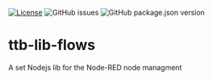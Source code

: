 [![License](https://img.shields.io/badge/license-WTFPL-blue.svg)](http://www.wtfpl.net/)
![GitHub issues](https://img.shields.io/github/issues-raw/thethingbox/ttb-lib-flows.svg)
![GitHub package.json version](https://img.shields.io/github/package-json/v/thethingbox/ttb-lib-flows.svg)

# ttb-lib-flows

A set Nodejs lib for the Node-RED node managment

